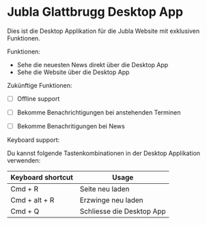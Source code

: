 # Jubla Glattbrugg Desktop App
Dies ist die Desktop Applikation für die Jubla Website mit exklusiven Funktionen.

Funktionen:
- Sehe die neuesten News direkt über die Desktop App
- Sehe die Website über die Desktop App

Zukünftige Funktionen: 
- [ ] Offline support
- [ ] Bekomme Benachrichtigungen bei anstehenden Terminen
- [ ] Bekomme Benachritigungen bei News


Keyboard support:

Du kannst folgende Tastenkombinationen in der Desktop Applikation verwenden:

| Keyboard shortcut | Usage |
| ------ | ------ |
|    Cmd + R    |    Seite neu laden    |
|    Cmd + alt + R    |   Erzwinge neu laden     |
|    Cmd + Q    |    Schliesse die Desktop App |

<!--
    Cmd + Shift + W Global shortcut
    Cmd + D Switch details (four-day and hourly forecast)
    Cmd + S Open settings
    Cmd + F Search weather for your favorite city
    Cmd + R Reload application
    Cmd + E Reload weather data
    Cmd + W Search random city weather
    Cmd + G Find your location
    Cmd + Q Close application
-->

